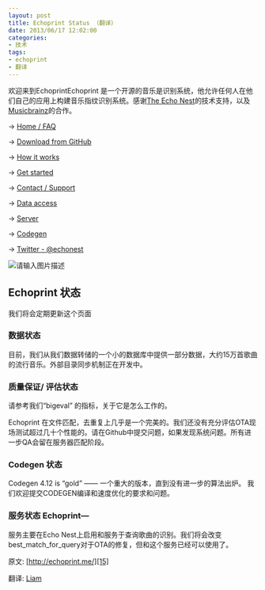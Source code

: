 ```yaml
---
layout: post
title: Echoprint Status （翻译）
date: 2013/06/17 12:02:00
categories: 
- 技术
tags: 
- echoprint
- 翻译
---
```


欢迎来到EchoprintEchoprint 是一个开源的音乐是识别系统，他允许任何人在他们自己的应用上构建音乐指纹识别系统。感谢[The Echo Nest][1]的技术支持，以及[Musicbrainz][2]的合作。 

→ [Home / FAQ][3]

→ [Download from GitHub][4]

→ [How it works][5]

→ [Get started][6]

→ [Contact / Support][7]

→ [Data access][8]

→ [Server][9]

→ [Codegen][10]

→ [Twitter - @echonest][11]

![请输入图片描述][12] 

## Echoprint 状态 

我们将会定期更新这个页面 

### 数据状态 

目前，我们从我们数据转储的一个小的数据库中提供一部分数据，大约15万首歌曲的流行音乐。外部目录同步机制正在开发中。 

### 质量保证/ 评估状态 

请参考我们“bigeval” 的指标，关于它是怎么工作的。

Echoprint 在文件匹配，去重复上几乎是一个完美的。我们还没有充分评估OTA现场测试超过几十个性能的。请在Github中提交问题，如果发现系统问题。所有进一步QA会留在服务器匹配阶段。 

### Codegen 状态 

Codegen 4.12 is “gold” —— 一个重大的版本，直到没有进一步的算法出炉。 我们欢迎提交CODEGEN编译和速度优化的要求和问题。

### 服务状态 Echoprint—

服务主要在Echo Nest上启用和服务于查询歌曲的识别。我们将会改变best_match_for_query对于OTA的修复，但和这个服务已经可以使用了。       

原文: [http://echoprint.me/][15] 

翻译: [Liam][16]

 [1]: http://the.echonest.com/

 [2]: http://musicbrainz.org/

 [3]: http://blog.naaln.com/2013/06/echoprint-home-faq-translations

 [4]: http://github.com/echonest/

 [5]: http://blog.naaln.com/2013/06/echoprint-how-it-works-translation

 [6]: http://blog.naaln.com/2013/06/echoprint-get-started-translate

 [7]: http://echoprint.me/contact

 [8]: http://blog.naaln.com/2013/06/echoprint-data-access-translation

 [9]: http://blog.naaln.com/2013/06/echoprint-server-translation

 [10]: http://blog.naaln.com/2013/06/echoprint-codegen-translation

 [11]: http://twitter.com/echonest

 [12]: http://ww1.sinaimg.cn/large/006tNc79gw1f5122w03sfj306y028748

 [13]: http://ww4.sinaimg.cn/large/006tNc79gw1f51237xiarj30g108h0te

 [14]: http://musicbrainz.org/

 [15]: http://echoprint.me/post/6824417079/echoprint-status

 [16]: http://blog.naaln.com/2013/06/echoprint-status-translation

